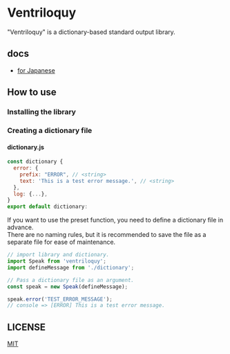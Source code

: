 # Ventriloquy

"Ventriloquy" is a dictionary-based standard output library.

## docs

- [for Japanese](./README_JP.md)

## How to use

### Installing the library

### Creating a dictionary file

#### dictionary.js

```js:dictionary.js
const dictionary {
  error: {
    prefix: "ERROR", // <string>
    text: 'This is a test error message.', // <string>
  },
  log: {...},
}
export default dictionary:
```

If you want to use the preset function, you need to define a dictionary file in advance.  
There are no naming rules, but it is recommended to save the file as a separate file for ease of maintenance.

```js
// import library and dictionary.
import Speak from 'ventriloquy';
import defineMessage from './dictionary';

// Pass a dictionary file as an argument.
const speak = new Speak(defineMessage);

speak.error('TEST_ERROR_MESSAGE');
// console => [ERROR] This is a test error message.
```

## LICENSE

[MIT](./LICENSE)
